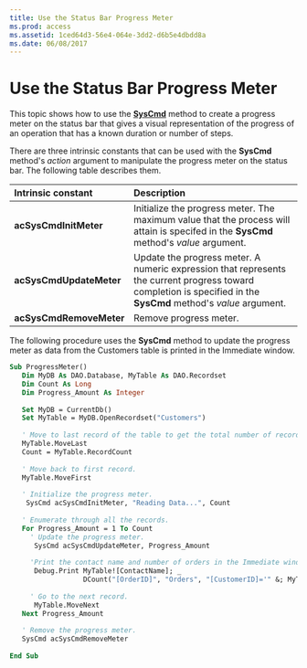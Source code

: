 ```yaml
---
title: Use the Status Bar Progress Meter
ms.prod: access
ms.assetid: 1ced64d3-56e4-064e-3dd2-d6b5e4dbdd8a
ms.date: 06/08/2017
---
```



# Use the Status Bar Progress Meter

This topic shows how to use the **[SysCmd](application-syscmd-method-access.md)** method to create a progress meter on the status bar that gives a visual representation of the progress of an operation that has a known duration or number of steps.

There are three intrinsic constants that can be used with the **SysCmd** method's _action_ argument to manipulate the progress meter on the status bar. The following table describes them.


|**Intrinsic constant**|**Description**|
|:-----|:-----|
|**acSysCmdInitMeter**|Initialize the progress meter. The maximum value that the process will attain is specifed in the **SysCmd** method's _value_ argument.|
|**acSysCmdUpdateMeter**|Update the progress meter. A numeric expression that represents the current progress toward completion is specified in the **SysCmd** method's _value_ argument.|
|**acSysCmdRemoveMeter**|Remove progress meter.|
The following procedure uses the **SysCmd** method to update the progress meter as data from the Customers table is printed in the Immediate window.



```vb
Sub ProgressMeter() 
   Dim MyDB As DAO.Database, MyTable As DAO.Recordset 
   Dim Count As Long 
   Dim Progress_Amount As Integer 
    
   Set MyDB = CurrentDb() 
   Set MyTable = MyDB.OpenRecordset("Customers") 
 
   ' Move to last record of the table to get the total number of records. 
   MyTable.MoveLast 
   Count = MyTable.RecordCount 
 
   ' Move back to first record. 
   MyTable.MoveFirst 
 
   ' Initialize the progress meter. 
    SysCmd acSysCmdInitMeter, "Reading Data...", Count 
 
   ' Enumerate through all the records. 
   For Progress_Amount = 1 To Count 
     ' Update the progress meter. 
      SysCmd acSysCmdUpdateMeter, Progress_Amount 
       
     'Print the contact name and number of orders in the Immediate window. 
      Debug.Print MyTable![ContactName]; _ 
                  DCount("[OrderID]", "Orders", "[CustomerID]='" &; MyTable![CustomerID] &; "'") 
                   
     ' Go to the next record. 
      MyTable.MoveNext 
   Next Progress_Amount 
 
   ' Remove the progress meter. 
   SysCmd acSysCmdRemoveMeter 
         
End Sub
```


